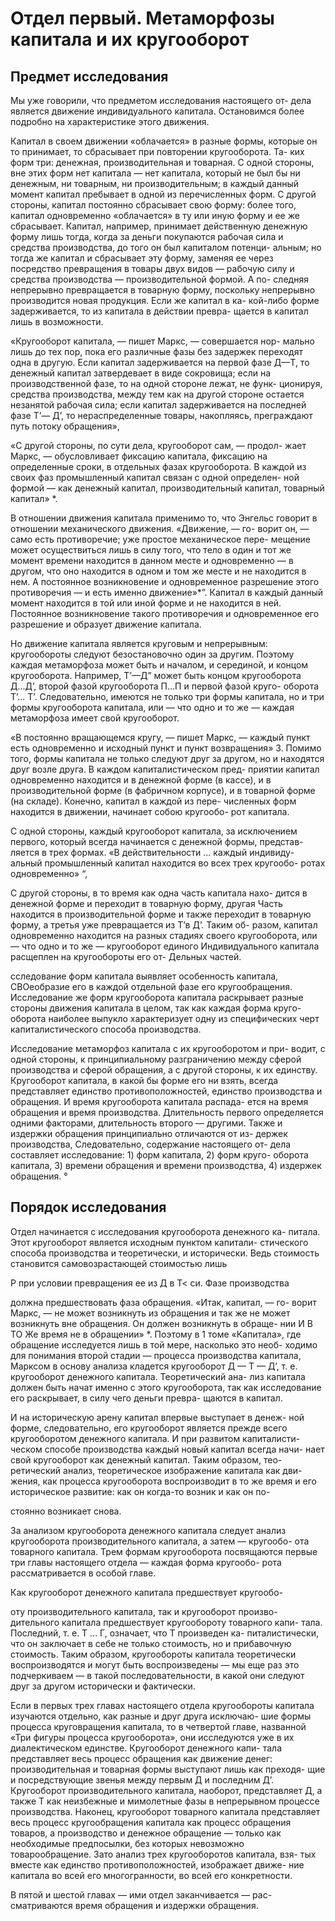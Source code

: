 # Отдел первый. Метаморфозы капитала и их кругооборот

## Предмет исследования

Мы уже говорили, что предметом исследования настоящего от-
дела является движение индивидуального капитала. Остановимся
более подробно на характеристике этого движения.

Капитал в своем движении «облачается» в разные формы, которые
он то принимает, то сбрасывает при повторении кругооборота. Та-
ких форм три: денежная, производительная и товарная. С одной
стороны, вне этих форм нет капитала — нет капитала, который не
был бы ни денежным, ни товарным, ни производительным; в каждый
данный момент капитал пребывает в одной из перечисленных форм.
С другой стороны, капитал постоянно сбрасывает свою форму:
более того, капитал одновременно «облачается» в ту или иную форму
и ее же сбрасывает. Капитал, например, принимает действенную
денежную форму лишь тогда, когда за деньги покупаются рабочая
сила и средства производства, до того он был капиталом потенци-
альным; но тогда же капитал и сбрасывает эту форму, заменяя ее
через посредство превращения в товары двух видов — рабочую
силу и средства производства — производительной формой. А по-
следняя непрерывно превращается в товарную форму, поскольку
непрерывно производится новая продукция. Если же капитал в ка-
кой-либо форме задерживается, то из капитала в действии превра-
щается в капитал лишь в возможности.

«Кругооборот капитала, — пишет Маркс, — совершается нор-
мально лишь до тех пор, пока его различные фазы без задержек
переходят одна в другую. Если капитал задерживается на первой
фазе Д—Т, то денежный капитал затвердевает в виде сокровища;
если на производственной фазе, то на одной стороне лежат, не функ-
ционируя, средства производства, между тем как на другой стороне
остается незанятой рабочая сила; если капитал задерживается на
последней фазе Т’— Д’, то нераспределенные товары, накопляясь,
преграждают путь потоку обращения»,

«С другой стороны, по сути дела, кругооборот сам, — продол-
жает Маркс, — обусловливает фиксацию капитала, фиксацию на
определенные сроки, в отдельных фазах кругооборота. В каждой
из своих фаз промышленный капитал связан с одной определен-
ной формой — как денежный капитал, производительный капитал,
товарный капитал» \*.

В отношении движения капитала применимо то, что Энгельс
говорит в отношении механического движения. «Движение, — го-
ворит он, — само есть противоречие; уже простое механическое пере-
мещение может осуществиться лишь в силу того, что тело в один и
тот же момент времени находится в данном месте и одновременно —
в другом, что оно находится в одном и том же месте и не находится
в нем. А постоянное возникновение и одновременное разрешение
этого противоречия — и есть именно движение»\*”. Капитал в каждый
данный момент находится в той или иной форме и не находится в ней.
Постоянное возникновение такого противоречия и одновременное
его разрешение и образует движение капитала.

Но движение капитала является круговым и непрерывным:
кругообороты следуют безостановочно один за другим. Поэтому
каждая метаморфоза может быть и началом, и серединой, и концом
кругооборота. Например, Т’—Д” может быть концом кругооборота
Д...Д’, второй фазой кругооборота П...П и первой фазой круго-
оборота Т’... Т’. Следовательно, имеются не только три формы
капитала, но и три формы кругооборота капитала, или — что одно
и то же — каждая метаморфоза имеет свой кругооборот.

«В постоянно вращающемся кругу, — пишет Маркс, — каждый
пункт есть одновременно и исходный пункт и пункт возвращения» 3.
Помимо того, формы капитала не только следуют друг за другом,
но и находятся друг возле друга. В каждом капиталистическом пред-
приятии капитал одновременно находится и в денежной форме
(в кассе), и в производительной форме (в фабричном корпусе), и
в товарной форме (на складе). Конечно, капитал в каждой из пере-
численных форм находится в движении, начинает собою кругообо-
рот капитала.

С одной стороны, каждый кругооборот капитала, за исключением
первого, который всегда начинается с денежной формы, представ-
ляется в трех формах. «В действительности ... каждый индивиду-
альный промышленный капитал находится во всех трех кругообо-
ротах одновременно» “,

С другой стороны, в то время как одна часть капитала нахо-
дится в денежной форме и переходит в товарную форму, другая
Часть находится в производительной форме и также переходит
в товарную форму, а третья уже превращается из Т’в Д’. Таким об-
разом, капитал одновременно находится на разных стадиях своего
кругооборота, или — что одно и то же — кругооборот единого
Индивидуального капитала расщеплен на кругообороты его от-
Дельных частей.

сследование форм капитала выявляет особенность капитала,
СВОеобразие его в каждой отдельной фазе его кругообращения.
Исследование же форм кругооборота капитала раскрывает разные
стороны движения капитала в целом, так как каждая форма круго-
оборота наиболее выпукло характеризует одну из специфических
черт капиталистического способа производства.

Исследование метаморфоз капитала с их кругооборотом и при-
водит, с одной стороны, к принципиальному разграничению между
сферой производства и сферой обращения, а с другой стороны,
к их единству. Кругооборот капитала, в какой бы форме его ни
взять, всегда представляет единство противоположностей, единство
производства и обращения. И время кругооборота капитала распада-
ется на время обращения и время производства. Длительность первого
определяется одними факторами, длительность второго — другими.
Также и издержки обращения принципиально отличаются от из-
держек производства, Следовательно, содержание настоящего от-
дела составляет исследование: 1) форм капитала, 2) форм круго-
оборота капитала, 3) времени обращения и времени производства, 4) издержек обращения. °

## Порядок исследования

Отдел начинается с исследования кругооборота денежного ка-
питала. Этот кругооборот является исходным пунктом капитали-
стического способа производства и теоретически, и исторически.
Ведь стоимость становится самовозрастающей стоимостью лишь

Р
при условии превращения ее из Д в Т< си. Фазе производства

должна предшествовать фаза обращения. «Итак, капитал, — го-
ворит Маркс, — не может возникнуть из обращения и так же не
может возникнуть вне обращения. Он должен возникнуть в обраще-
нии И В ТО Же время не в обращении» \*. Поэтому в 1 томе «Капитала»,
где обращение исследуется лишь в той мере, насколько это необ-
ходимо для понимания второй стадии — процесса производства
капитала, Марксом в основу анализа кладется кругооборот Д —
Т — Д’, т. е. кругооборот денежного капитала. Теоретический ана-
лиз капитала должен быть начат именно с этого кругооборота,
так как исследование его раскрывает, в силу чего деньги превра-
щаются в капитал.

И на историческую арену капитал впервые выступает в денеж-
ной форме, следовательно, его кругооборот является прежде всего
кругооборотом денежного капитала. И при развитом капиталисти-
ческом способе производства каждый новый капитал всегда начи-
нает свой кругооборот как денежный капитал. Таким образом, тео-
ретический анализ, теоретическое изображение капитала как дви-
жения, как процесса кругооборота воспроизводит в то же время
и его историческое развитие: как он когда-то возник и как он по-

стоянно возникает снова.

За анализом кругооборота денежного капитала следует анализ
кругооборота производительного капитала, а затем — кругообо-
ота товарного капитала. Трем формам кругооборота посвящаются
первые три главы настоящего отдела — каждая форма кругообо-
рота рассматривается в особой главе.

Как кругооборот денежного капитала предшествует кругообо-

оту производительного капитала, так и кругооборот произво-
дительного капитала предшествует кругообороту товарного капи-
тала. Последний, т. е. Т ... Г, означает, что Т произведен ка-
питалистически, что он заключает в себе не только стоимость, но
и прибавочную стоимость. Таким образом, кругообороты капитала
теоретически воспроизводятся и могут быть воспроизведены — мы
еще раз это подчеркиваем — в такой последовательности, в какой
они следуют друг за другом исторически и фактически.

Если в первых трех главах настоящего отдела кругообороты
капитала изучаются отдельно, как разные и друг друга исключаю-
шие формы процесса круговращения капитала, то в четвертой главе,
названной «Три фигуры процесса кругооборота», они исследуются
уже в их диалектическом единстве. Кругооборот денежного капи-
тала представляет весь процесс обращения как движение денег:
производительная и товарная формы выступают лишь как преходя-
щие и посредствующие звенья между первым Д и последним Д’.
Кругооборот производительного капитала, наоборот, представляет
Д, а также Т как неизбежные и мимолетные фазы в непрерывном
процессе производства. Наконец, кругооборот товарного капитала
представляет весь процесс кругообращения капитала как процесс
обращения товаров, а производство и денежное обращение —
только как необходимые предпосылки, без которых невозможно
товарообращение. Зато анализ трех кругооборотов капитала, взя-
тых вместе как единство противоположностей, изображает движе-
ние капитала во всей его многогранности, во всей его конкретности.

В пятой и шестой главах — ими отдел заканчивается — рас-
сматриваются время обращения и издержки обращения.
